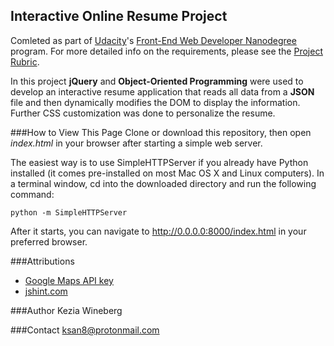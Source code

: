 ## Interactive Online Resume Project
Comleted as part of [Udacity](https://www.udacity.com/)'s [Front-End Web Developer Nanodegree](https://www.udacity.com/course/front-end-web-developer-nanodegree--nd001?v=fe1) program. For more detailed info on the requirements, please see the [Project Rubric](https://review.udacity.com/?_ga=1.189245867.12280332.1465333852#!/projects/2962818615/rubric).

In this project **jQuery** and **Object-Oriented Programming** were used to develop an interactive resume application that reads all data from a **JSON** file and then dynamically modifies the DOM to display the information. Further CSS customization was done to personalize the resume.

###How to View This Page
Clone or download this repository, then open _index.html_ in your browser after starting a simple web server.

The easiest way is to use SimpleHTTPServer if you already have Python installed (it comes pre-installed on most Mac OS X and Linux computers). In a terminal window, cd into the downloaded directory and run the following command:

`python -m SimpleHTTPServer`

After it starts, you can navigate to http://0.0.0.0:8000/index.html in your preferred browser.

###Attributions
* [Google Maps API key](https://developers.google.com/maps/documentation/javascript/get-api-key)
* [jshint.com](http://jshint.com/)

###Author
Kezia Wineberg

###Contact
ksan8@protonmail.com